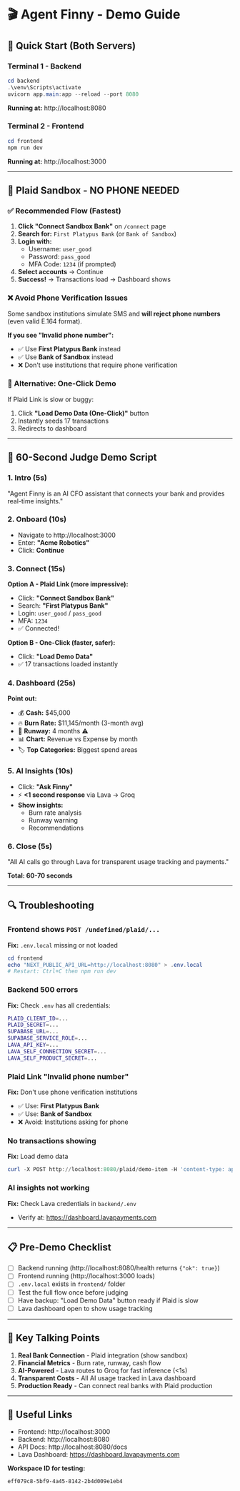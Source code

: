 # 🎬 Agent Finny - Demo Guide

## 🚀 Quick Start (Both Servers)

### Terminal 1 - Backend
```powershell
cd backend
.\venv\Scripts\activate
uvicorn app.main:app --reload --port 8080
```
**Running at:** http://localhost:8080

### Terminal 2 - Frontend
```powershell
cd frontend
npm run dev
```
**Running at:** http://localhost:3000

---

## 🏦 Plaid Sandbox - NO PHONE NEEDED

### ✅ Recommended Flow (Fastest)

1. **Click "Connect Sandbox Bank"** on `/connect` page
2. **Search for:** `First Platypus Bank` (or `Bank of Sandbox`)
3. **Login with:**
   - Username: `user_good`
   - Password: `pass_good`
   - MFA Code: `1234` (if prompted)
4. **Select accounts** → Continue
5. **Success!** → Transactions load → Dashboard shows

### ❌ Avoid Phone Verification Issues

Some sandbox institutions simulate SMS and **will reject phone numbers** (even valid E.164 format).

**If you see "Invalid phone number":**
- ✅ Use **First Platypus Bank** instead
- ✅ Use **Bank of Sandbox** instead
- ❌ Don't use institutions that require phone verification

### 🔄 Alternative: One-Click Demo

If Plaid Link is slow or buggy:
1. Click **"Load Demo Data (One-Click)"** button
2. Instantly seeds 17 transactions
3. Redirects to dashboard

---

## 🎤 60-Second Judge Demo Script

### 1. Intro (5s)
"Agent Finny is an AI CFO assistant that connects your bank and provides real-time insights."

### 2. Onboard (10s)
- Navigate to http://localhost:3000
- Enter: **"Acme Robotics"**
- Click: **Continue**

### 3. Connect (15s)
**Option A - Plaid Link (more impressive):**
- Click: **"Connect Sandbox Bank"**
- Search: **"First Platypus Bank"**
- Login: `user_good` / `pass_good`
- MFA: `1234`
- ✅ Connected!

**Option B - One-Click (faster, safer):**
- Click: **"Load Demo Data"**
- ✅ 17 transactions loaded instantly

### 4. Dashboard (25s)
**Point out:**
- 💰 **Cash:** $45,000
- 🔥 **Burn Rate:** $11,145/month (3-month avg)
- 📅 **Runway:** 4 months ⚠️
- 📊 **Chart:** Revenue vs Expense by month
- 🏷️ **Top Categories:** Biggest spend areas

### 5. AI Insights (10s)
- Click: **"Ask Finny"**
- ⚡ **<1 second response** via Lava → Groq
- **Show insights:**
  - Burn rate analysis
  - Runway warning
  - Recommendations

### 6. Close (5s)
"All AI calls go through Lava for transparent usage tracking and payments."

**Total: 60-70 seconds**

---

## 🔍 Troubleshooting

### Frontend shows `POST /undefined/plaid/...`
**Fix:** `.env.local` missing or not loaded
```powershell
cd frontend
echo "NEXT_PUBLIC_API_URL=http://localhost:8080" > .env.local
# Restart: Ctrl+C then npm run dev
```

### Backend 500 errors
**Fix:** Check `.env` has all credentials:
```bash
PLAID_CLIENT_ID=...
PLAID_SECRET=...
SUPABASE_URL=...
SUPABASE_SERVICE_ROLE=...
LAVA_API_KEY=...
LAVA_SELF_CONNECTION_SECRET=...
LAVA_SELF_PRODUCT_SECRET=...
```

### Plaid Link "Invalid phone number"
**Fix:** Don't use phone verification institutions
- ✅ Use: **First Platypus Bank**
- ✅ Use: **Bank of Sandbox**
- ❌ Avoid: Institutions asking for phone

### No transactions showing
**Fix:** Load demo data
```powershell
curl -X POST http://localhost:8080/plaid/demo-item -H 'content-type: application/json' -d '{"workspace_id":"eff079c8-5bf9-4a45-8142-2b4d009e1eb4"}'
```

### AI insights not working
**Fix:** Check Lava credentials in `backend/.env`
- Verify at: https://dashboard.lavapayments.com

---

## 📋 Pre-Demo Checklist

- [ ] Backend running (http://localhost:8080/health returns `{"ok": true}`)
- [ ] Frontend running (http://localhost:3000 loads)
- [ ] `.env.local` exists in `frontend/` folder
- [ ] Test the full flow once before judging
- [ ] Have backup: "Load Demo Data" button ready if Plaid is slow
- [ ] Lava dashboard open to show usage tracking

---

## 🎯 Key Talking Points

1. **Real Bank Connection** - Plaid integration (show sandbox)
2. **Financial Metrics** - Burn rate, runway, cash flow
3. **AI-Powered** - Lava routes to Groq for fast inference (<1s)
4. **Transparent Costs** - All AI usage tracked in Lava dashboard
5. **Production Ready** - Can connect real banks with Plaid production

---

## 🔗 Useful Links

- Frontend: http://localhost:3000
- Backend: http://localhost:8080
- API Docs: http://localhost:8080/docs
- Lava Dashboard: https://dashboard.lavapayments.com

**Workspace ID for testing:**
```
eff079c8-5bf9-4a45-8142-2b4d009e1eb4
```

